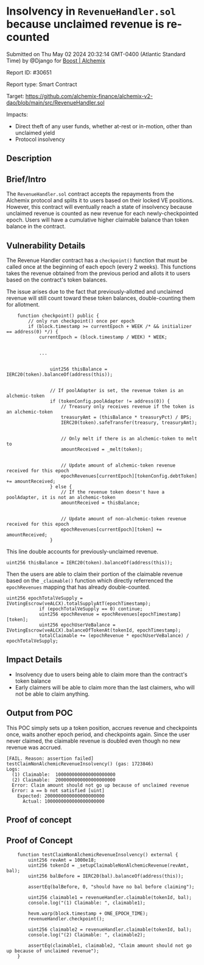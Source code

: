 
# Insolvency in `RevenueHandler.sol` because unclaimed revenue is re-counted

Submitted on Thu May 02 2024 20:32:14 GMT-0400 (Atlantic Standard Time) by @Django for [Boost | Alchemix](https://immunefi.com/bounty/alchemix-boost/)

Report ID: #30651

Report type: Smart Contract

Target: https://github.com/alchemix-finance/alchemix-v2-dao/blob/main/src/RevenueHandler.sol

Impacts:
- Direct theft of any user funds, whether at-rest or in-motion, other than unclaimed yield
- Protocol insolvency

## Description
## Brief/Intro
The `RevenueHandler.sol` contract accepts the repayments from the Alchemix protocol and splits it to users based on their locked VE positions. However, this contract will eventually reach a state of insolvency because unclaimed revenue is counted as new revenue for each newly-checkpointed epoch. Users will have a cumulative higher claimable balance than token balance in the contract.

## Vulnerability Details
The Revenue Handler contract has a `checkpoint()` function that must be called once at the beginning of each epoch (every 2 weeks). This functions takes the revenue obtained from the previous period and allots it to users based on the contract's token balances.

The issue arises due to the fact that previously-allotted and unclaimed revenue will still count toward these token balances, double-counting them for allotment.

```
    function checkpoint() public {
        // only run checkpoint() once per epoch
        if (block.timestamp >= currentEpoch + WEEK /* && initializer == address(0) */) {
            currentEpoch = (block.timestamp / WEEK) * WEEK;


            ...


                uint256 thisBalance = IERC20(token).balanceOf(address(this));


                // If poolAdapter is set, the revenue token is an alchemic-token
                if (tokenConfig.poolAdapter != address(0)) {
                    // Treasury only receives revenue if the token is an alchemic-token
                    treasuryAmt = (thisBalance * treasuryPct) / BPS;
                    IERC20(token).safeTransfer(treasury, treasuryAmt);


                    // Only melt if there is an alchemic-token to melt to
                    amountReceived = _melt(token);


                    // Update amount of alchemic-token revenue received for this epoch
                    epochRevenues[currentEpoch][tokenConfig.debtToken] += amountReceived;
                } else {
                    // If the revenue token doesn't have a poolAdapter, it is not an alchemic-token
                    amountReceived = thisBalance;


                    // Update amount of non-alchemic-token revenue received for this epoch
                    epochRevenues[currentEpoch][token] += amountReceived;
                }
```

This line double accounts for previously-unclaimed revenue.

`uint256 thisBalance = IERC20(token).balanceOf(address(this));`

Then the users are able to claim their portion of the claimable revenue based on the `_claimable()` function which directly referrenced the `epochRevenues` mapping that has already double-counted.

```
uint256 epochTotalVeSupply = IVotingEscrow(veALCX).totalSupplyAtT(epochTimestamp);
            if (epochTotalVeSupply == 0) continue;
            uint256 epochRevenue = epochRevenues[epochTimestamp][token];
            uint256 epochUserVeBalance = IVotingEscrow(veALCX).balanceOfTokenAt(tokenId, epochTimestamp);
            totalClaimable += (epochRevenue * epochUserVeBalance) / epochTotalVeSupply;
```

## Impact Details
- Insolvency due to users being able to claim more than the contract's token balance
- Early claimers will be able to claim more than the last claimers, who will not be able to claim anything.

## Output from POC
This POC simply sets up a token position, accrues revenue and checkpoints once, waits another epoch period, and checkpoints again. Since the user never claimed, the claimable revenue is doubled even though no new revenue was accrued.

```
[FAIL. Reason: assertion failed] testClaimNonAlchemicRevenueInsolvency() (gas: 1723846)
Logs:
  (1) Claimable:  1000000000000000000000
  (2) Claimable:  2000000000000000000000
  Error: Claim amount should not go up because of unclaimed revenue
  Error: a == b not satisfied [uint]
    Expected: 2000000000000000000000
      Actual: 1000000000000000000000
```

        
## Proof of concept
## Proof of Concept

```
    function testClaimNonAlchemicRevenueInsolvency() external {
        uint256 revAmt = 1000e18;
        uint256 tokenId = _setupClaimableNonAlchemicRevenue(revAmt, bal);
        uint256 balBefore = IERC20(bal).balanceOf(address(this));

        assertEq(balBefore, 0, "should have no bal before claiming");

        uint256 claimable1 = revenueHandler.claimable(tokenId, bal);
        console.log("(1) Claimable: ", claimable1);

        hevm.warp(block.timestamp + ONE_EPOCH_TIME);
        revenueHandler.checkpoint();

        uint256 claimable2 = revenueHandler.claimable(tokenId, bal);
        console.log("(2) Claimable: ", claimable2);

        assertEq(claimable1, claimable2, "Claim amount should not go up because of unclaimed revenue");
    }
```